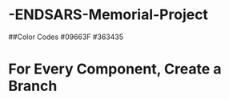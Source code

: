 # -ENDSARS-Memorial-Project

##Color Codes
   #09663F
   #363435
   
# For Every Component, Create a Branch
